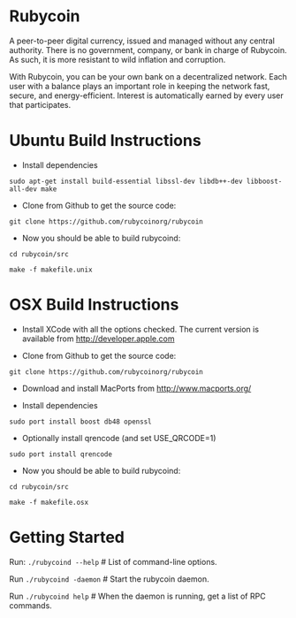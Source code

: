 Rubycoin
========

A peer-to-peer digital currency, issued and managed without any central authority.
There is no government, company, or bank in charge of Rubycoin. As such, it is more resistant to wild inflation and corruption.

With Rubycoin, you can be your own bank on a decentralized network. Each user with a balance plays an important role in keeping the network fast, secure, and energy-efficient. Interest is automatically earned by every user that participates.

# Ubuntu Build Instructions

* Install dependencies

`sudo apt-get install build-essential libssl-dev libdb++-dev libboost-all-dev make`

* Clone from Github to get the source code:

`git clone https://github.com/rubycoinorg/rubycoin`

* Now you should be able to build rubycoind:

`cd rubycoin/src`

`make -f makefile.unix`


# OSX Build Instructions

* Install XCode with all the options checked. The current version is available from http://developer.apple.com

* Clone from Github to get the source code:

`git clone https://github.com/rubycoinorg/rubycoin`

* Download and install MacPorts from http://www.macports.org/

* Install dependencies

`sudo port install boost db48 openssl`

* Optionally install qrencode (and set USE_QRCODE=1)

`sudo port install qrencode`

* Now you should be able to build rubycoind:

`cd rubycoin/src`

`make -f makefile.osx`


# Getting Started
Run:
  `./rubycoind --help`  # List of command-line options.

Run
  `./rubycoind -daemon` # Start the rubycoin daemon.

Run
  `./rubycoind help` # When the daemon is running, get a list of RPC commands.